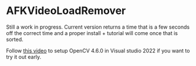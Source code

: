 # AFKVideoLoadRemover
Still a work in progress. Current version returns a time that is a few seconds off the correct time and a proper install + tutorial will come once that is sorted.

Follow [this video](https://youtu.be/trXs2r6xSnI) to setup OpenCV 4.6.0 in Visual studio 2022 if you want to try it out early.
